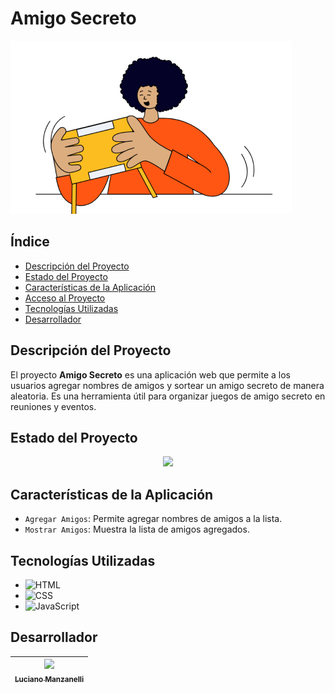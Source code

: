 # Amigo Secreto

![Amigo Secreto](assets/amigo-secreto.png)

## Índice

- [Descripción del Proyecto](#descripción-del-proyecto)
- [Estado del Proyecto](#estado-del-proyecto)
- [Características de la Aplicación](#características-de-la-aplicación)
- [Acceso al Proyecto](#acceso-al-proyecto)
- [Tecnologías Utilizadas](#tecnologías-utilizadas)
- [Desarrollador](#desarrollador)

## Descripción del Proyecto

El proyecto **Amigo Secreto** es una aplicación web que permite a los usuarios agregar nombres de amigos y sortear un amigo secreto de manera aleatoria. Es una herramienta útil para organizar juegos de amigo secreto en reuniones y eventos.

## Estado del Proyecto

<p align="center">
    <img src="https://img.shields.io/badge/STATUS-EN%20DESARROLLO-green">
</p>

## Características de la Aplicación

- `Agregar Amigos`: Permite agregar nombres de amigos a la lista.
- `Mostrar Amigos`: Muestra la lista de amigos agregados.

## Tecnologías Utilizadas

- ![HTML](https://img.shields.io/badge/HTML-E34F26?style=for-the-badge&logo=html5&logoColor=white)
- ![CSS](https://img.shields.io/badge/CSS-1572B6?style=for-the-badge&logo=css3&logoColor=white)
- ![JavaScript](https://img.shields.io/badge/JavaScript-F7DF1E?style=for-the-badge&logo=javascript&logoColor=black)

## Desarrollador

| [<img src="https://avatars.githubusercontent.com/u/99457869?v=4" width=115><br><sub>Luciano Manzanelli</sub>](https://github.com/lucianomanzanelli) |
| :---: |